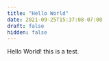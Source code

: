 ```yaml
---
title: "Hello World"
date: 2021-09-25T15:37:08-07:00
draft: false
hidden: false
---
```


Hello World!  this is a test.
